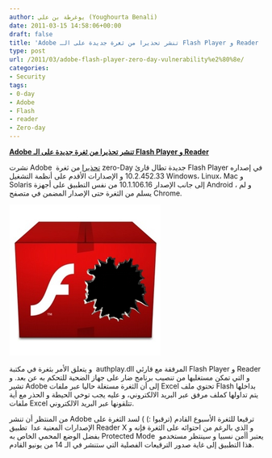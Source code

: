 ```yaml
---
author: يوغرطة بن علي (Youghourta Benali)
date: 2011-03-15 14:58:06+00:00
draft: false
title: 'Adobe تنشر تحذيرا من ثغرة جديدة على الـ Flash Player و Reader '
type: post
url: /2011/03/adobe-flash-player-zero-day-vulnerability%e2%80%8e/
categories:
- Security
tags:
- 0-day
- Adobe
- Flash
- reader
- Zero-day
---
```


[**Adobe تنشر تحذيرا من ثغرة جديدة على الـ Flash Player و Reader**](https://www.it-scoop.com/2011/03/adobe-flash-player-zero-day-vulnerability‎/)


نشرت Adobe  [تحذيرا](http://www.adobe.com/support/security/advisories/apsa11-01.html) من ثغرة zero-Day جديدة تطال قارئ Flash Player في إصداره 10.2.452.33 و الإصدارات الأقدم على أنظمة التشغيل Windows، Linux، Mac و Solaris إلى جانب الإصدار 10.1.106.16 من نفس التطبيق على أجهزة Android ، و لم يسلم من الثغرة حتى الإصدار المضمن في متصفح Chrome.

[![](Adobe-Flash-Vulnerability.jpg)
](https://www.it-scoop.com/2011/03/adobe-flash-player-zero-day-vulnerability‎/)

و يتعلق الأمر بثغرة في مكتبة  authplay.dll المرفقة مع قارئي Flash Player و Reader و التي تمكن مستغليها من تنصيب برنامج ضار على جهاز الضحية للتحكم به عن بعد. و تشير Adobe إلى أن الثغرة مستغلة حاليا عبر ملفات Excel تحتوي ملف Flash بداخلها  يتم تداولها كملف مرفق عبر البريد الالكتروني، و عليه يجب توخي الحيطة و الحذر مع أية ملفات Excel تتلقونها عبر البريد الالكتروني.

من المنتظر أن تنشر Adobe ترقيعا للثغرة الأسبوع القادم (ترقبوا :) ) لسد الثغرة على الإصدارات المعنية عدا  تطبيق Reader X و الذي بالرغم من احتوائه على الثغرة فإنه و بفضل الوضع المحمي الخاص به Protected Mode  يعتبر أأمن نسبيا و سينتظر مستخدمو هذا التطبيق إلى غاية صدور الترقيعات الفصلية التي ستنشر في الـ 14 من يونيو القادم.






